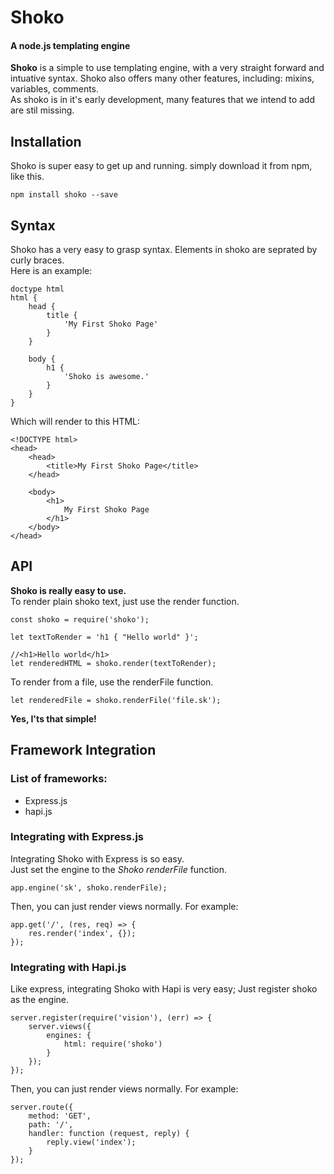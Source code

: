 # Shoko

#### A node.js templating engine

**Shoko** is a simple to use templating engine, with a very straight forward and intuative syntax. Shoko also offers many other features, including: mixins, variables, comments.  
As shoko is in it's early development, many features that we intend to add are stil missing.

## Installation

Shoko is super easy to get up and running.
simply download it from npm, like this.

    npm install shoko --save

## Syntax

Shoko has a very easy to grasp syntax. Elements in shoko are seprated by curly braces.  
Here is an example:

    doctype html
    html {
        head {
            title {
                'My First Shoko Page'
            }
        }

        body {
            h1 {
                'Shoko is awesome.'
            }
        }
    }

Which will render to this HTML:

    <!DOCTYPE html>
    <head>
        <head>
            <title>My First Shoko Page</title>
        </head>

        <body>
            <h1>
                My First Shoko Page
            </h1>
        </body>
    </head>

## API

**Shoko is really easy to use.**  
To render plain shoko text, just use the render function.

    const shoko = require('shoko');  

    let textToRender = 'h1 { "Hello world" }';

    //<h1>Hello world</h1>
    let renderedHTML = shoko.render(textToRender);

To render from a file, use the renderFile function.

    let renderedFile = shoko.renderFile('file.sk');

**Yes, I'ts that simple!**

## Framework Integration

### List of frameworks:
- Express.js
- hapi.js

### Integrating with Express.js

Integrating Shoko with Express is so easy.  
Just set the engine to the _Shoko renderFile_ function.

    app.engine('sk', shoko.renderFile);

Then, you can just render views normally. For example:

    app.get('/', (res, req) => {
        res.render('index', {});
    });


### Integrating with Hapi.js

Like express, integrating Shoko with Hapi is very easy;
Just register shoko as the engine.

    server.register(require('vision'), (err) => {
        server.views({
            engines: {
                html: require('shoko')
            }
        });
    });

Then, you can just render views normally. For example:

    server.route({
        method: 'GET',
        path: '/',
        handler: function (request, reply) {
            reply.view('index');
        }
    });